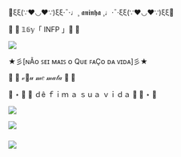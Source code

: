 🌸ξξ(∵❤◡❤∵)ξξ·¯·♩¸ 𝖆𝖓𝖎𝖓𝖍𝖆 ¸♩·¯·ξξ(∵❤◡❤∵)ξξ🌸

🍡 🎀 𝟙𝟞𝕪「 INFP 」🎀 🍡



![](https://giffiles.alphacoders.com/254/2545.gif)

★彡[ɴÃᴏ ꜱᴇɪ ᴍᴀɪꜱ ᴏ Qᴜᴇ ꜰᴀÇᴏ ᴅᴀ ᴠɪᴅᴀ]彡★

🐎  🎀  𝓋🌺𝓊 𝓂𝑒 𝓂𝒶𝓉𝒶  🎀  🐎

🍩 ⋆ 🍡 🎀 ｄê  ｆｉｍ  ａ  ｓｕａ  ｖｉｄａ 🎀 🍡 ⋆ 🍩

![](https://giffiles.alphacoders.com/171/171488.gif)

![](https://github.com/ueite/ueite/assets/169856320/51d0b8d0-75b0-4b49-b030-7d1dc8aa9091)
  
### ![](https://blogger.googleusercontent.com/img/b/R29vZ2xl/AVvXsEiAtsZgw14Kpac3I5-f7c08VRh57_Z4YieTV-Etsw77qIKhe4cqS9Mgstg7eChkOopXQLQRlEz2aewwFXLC_48k6_mxr5F_EG9jTpUsRP8mlnJqOLr6rH_EWBsX7mO-w-SUi7To2i6q8pZo/s1600/Gif+Gato+de+%25C3%25B3culos.gif)

<!--
**ueite/ueite** is a ✨ _special_ ✨ repository because its `README.md` (this file) appears on your GitHub profile.

Here are some ideas to get you started:

- 🔭 I’m currently working on ...
- 🌱 I’m currently learning ...
- 👯 I’m looking to collaborate on ...
- 🤔 I’m looking for help with ...
- 💬 Ask me about ...
- 📫 How to reach me: ...
- 😄 Pronouns: ...
- ⚡ Fun fact: ...
-->
